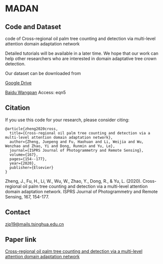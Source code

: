 # MADAN

## Code and Dataset
code of Cross-regional oil palm tree counting and detection via multi-level attention domain adaptation network

Detailed tutorials will be available in a later time.  We hope that our work can help other researchers who are interested in domain adaptative tree crown detection.

Our dataset can be downloaded from

[Google Drive](https://drive.google.com/drive/folders/1VHmx7LRPfKBkunKWxWQfZu9y3IZ0MuX3?usp=sharing)

[Baidu Wangpan](https://pan.baidu.com/s/1KROJNDmEJe3x97spm65k0A)  Access: eqn5

## Citation

If you use this code for your research, please consider citing:

```
@article{zheng2020cross,
  title={Cross-regional oil palm tree counting and detection via a multi-level attention domain adaptation network},
  author={Zheng, Juepeng and Fu, Haohuan and Li, Weijia and Wu, Wenzhao and Zhao, Yi and Dong, Runmin and Yu, Le},
  journal={ISPRS Journal of Photogrammetry and Remote Sensing},
  volume={167},
  pages={154--177},
  year={2020},
  publisher={Elsevier}
}
```

Zheng, J., Fu, H., Li, W., Wu, W., Zhao, Y., Dong, R., & Yu, L. (2020). Cross-regional oil palm tree counting and detection via a multi-level attention domain adaptation network. ISPRS Journal of Photogrammetry and Remote Sensing, 167, 154-177.

## Contact

zjp19@mails.tsinghua.edu.cn


## Paper link
[Cross-regional oil palm tree counting and detection via a multi-level attention domain adaptation network](https://doi.org/10.1016/j.isprsjprs.2020.07.002)
